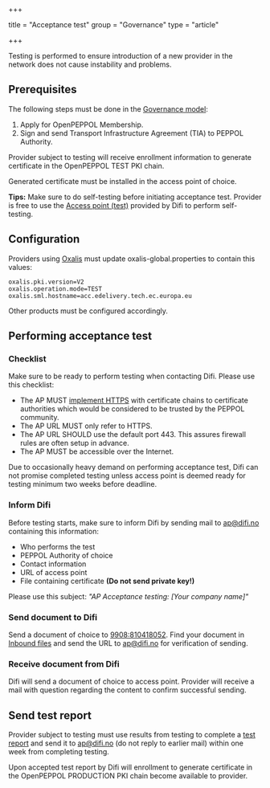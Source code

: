 +++

title = "Acceptance test"
group = "Governance"
type = "article"

+++

Testing is performed to ensure introduction of a new provider in the network does not cause instability and problems.

## Prerequisites

The following steps must be done in the [Governance model](/peppol/knowledge-base/governance-model/):

1. Apply for OpenPEPPOL Membership.
1. Sign and send Transport Infrastructure Agreement (TIA) to PEPPOL Authority.

Provider subject to testing will receive enrollment information to generate certificate in the OpenPEPPOL TEST PKI chain.

Generated certificate must be installed in the access point of choice.

**Tips:** Make sure to do self-testing before initiating acceptance test. Provider is free to use the [Access point (test)](/peppol/tools/ap-test/) provided by Difi to perform self-testing.

## Configuration

Providers using [Oxalis](/peppol/tools/oxalis/) must update oxalis-global.properties to contain this values:

```
oxalis.pki.version=V2
oxalis.operation.mode=TEST
oxalis.sml.hostname=acc.edelivery.tech.ec.europa.eu
```

Other products must be configured accordingly.

## Performing acceptance test

### Checklist

Make sure to be ready to perform testing when contacting Difi. Please use this checklist:

* The AP MUST [implement HTTPS](/peppol/knowledge-base/configuring-ssl/) with certificate chains to certificate authorities which would be considered to be trusted by the PEPPOL community.
* The AP URL MUST only refer to HTTPS.
* The AP URL SHOULD use the default port 443. This assures firewall rules are often setup in advance.
* The AP MUST be accessible over the Internet.

Due to occasionally heavy demand on performing acceptance test, Difi can not promise completed testing unless access point is deemed ready for testing minimum two weeks before deadline.

### Inform Difi

Before testing starts, make sure to inform Difi by sending mail to [ap@difi.no](mailto:ap@difi.no) containing this information:

* Who performs the test
* PEPPOL Authority of choice
* Contact information
* URL of access point
* File containing certificate **(Do not send private key!)**

Please use this subject: *"AP Acceptance testing: [Your company name]"*

### Send document to Difi

Send a document of choice to [9908:810418052](https://test-vefa.difi.no/smp/9908/810418052). Find your document in [Inbound files](/peppol/tools/ap-test/) and send the URL to [ap@difi.no](mailto:ap@difi.no) for verification of sending.

### Receive document from Difi

Difi will send a document of choice to access point. Provider will receive a mail with question regarding the content to confirm successful sending.

## Send test report

Provider subject to testing must use results from testing to complete a [test report](/docs/peppol/aptest.xlsx) and send it to [ap@difi.no](mailto:ap@difi.no) (do not reply to earlier mail) within one week from completing testing.

Upon accepted test report by Difi will enrollment to generate certificate in the OpenPEPPOL PRODUCTION PKI chain become available to provider.
